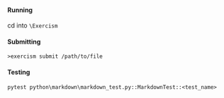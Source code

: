 #### Running
cd into `\Exercism`

#### Submitting
`>exercism submit /path/to/file`

#### Testing
`pytest python\markdown\markdown_test.py::MarkdownTest::<test_name>`
